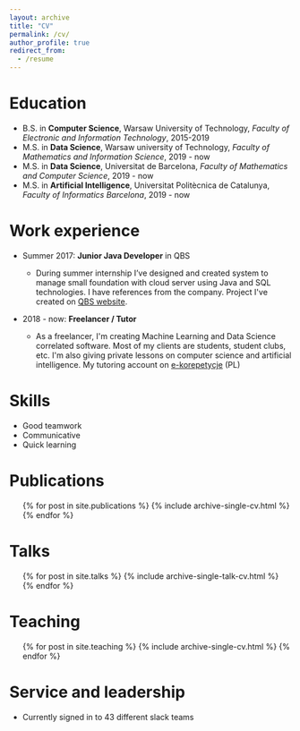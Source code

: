 ```yaml
---
layout: archive
title: "CV"
permalink: /cv/
author_profile: true
redirect_from:
  - /resume
---
```


Education
======
* B.S. in **Computer Science**, Warsaw University of Technology, *Faculty of Electronic and Information Technology*, 2015-2019
* M.S. in **Data Science**, Warsaw university of Technology, *Faculty of Mathematics and Information Science*, 2019 - now
* M.S. in **Data Science**, Universitat de Barcelona, *Faculty of Mathematics and Computer Science*, 2019 - now
* M.S. in **Artificial Intelligence**, Universitat Politècnica de Catalunya, *Faculty of Informatics Barcelona*, 2019 - now

Work experience
======
* Summer 2017: **Junior Java Developer** in QBS
  * During summer internship I’ve designed and created system to manage small foundation with cloud server using Java and SQL technologies. I have references from the company. Project I've created on [QBS website](https://qbs.com.pl/programy/q-korespondencja-seryjna/).

* 2018 - now: **Freelancer / Tutor**
  * As a freelancer, I'm creating Machine Learning and Data Science correlated software. Most of my clients are students, student clubs, etc. I'm also giving private lessons on computer science and artificial intelligence. My tutoring account on [e-korepetycje](https://www.e-korepetycje.net/mateuszdorobek) (PL)
  
Skills
======
* Good teamwork
* Communicative
* Quick learning

Publications
======
  <ul>{% for post in site.publications %}
    {% include archive-single-cv.html %}
  {% endfor %}</ul>

Talks
======
  <ul>{% for post in site.talks %}
    {% include archive-single-talk-cv.html %}
  {% endfor %}</ul>

Teaching
======
  <ul>{% for post in site.teaching %}
    {% include archive-single-cv.html %}
  {% endfor %}</ul>

Service and leadership
======
* Currently signed in to 43 different slack teams
